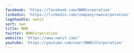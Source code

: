 ```yaml
---
facebook: 'https://facebook.com/NWNCorporation'
linkedin: 'https://linkedin.com/company/nwncorporation'
logohandle: nwnit
sort: nwn
title: NWN
twitter: NWNCorporation
website: 'https://www.nwnit.com/'
youtube: 'https://youtube.com/user/NWNitCorporation'
---
```

